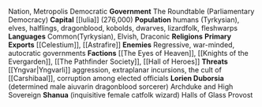 Nation, Metropolis
Democratic
**Government** The Roundtable (Parliamentary Democracy)
**Capital** [[Iulia]] (276,000)
**Population** humans (Tyrkysian), elves, halflings, dragonblood, kobolds, dwarves, lizardfolk, fleshwarps
**Languages** Common(Tyrkysian), Elvish, Draconic
**Religions**
**Primary Exports** [[Celestium]], [[Astrafire]]
**Enemies** Regressive, war-minded, autocratic governments
**Factions** [[The Eyes of Heaven]], [[Knights of the Evergarden]], [[The Pathfinder Society]], [[Hall of Heroes]]
**Threats** [[Yngvar|Yngvarli]] aggression, extraplanar incursions, the cult of [[Carshibaal]], corruption among elected officials
**Lorien Duborsia** (determined male aiuvarin dragonblood sorcerer) Archduke and High Sovereign
**Shanua** (inquisitive female catfolk wizard) Halls of Glass Provost
